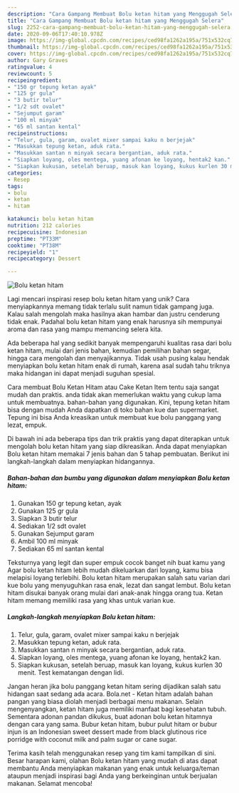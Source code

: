 ```yaml
---
description: "Cara Gampang Membuat Bolu ketan hitam yang Menggugah Selera"
title: "Cara Gampang Membuat Bolu ketan hitam yang Menggugah Selera"
slug: 2252-cara-gampang-membuat-bolu-ketan-hitam-yang-menggugah-selera
date: 2020-09-06T17:40:10.978Z
image: https://img-global.cpcdn.com/recipes/ced98fa1262a195a/751x532cq70/bolu-ketan-hitam-foto-resep-utama.jpg
thumbnail: https://img-global.cpcdn.com/recipes/ced98fa1262a195a/751x532cq70/bolu-ketan-hitam-foto-resep-utama.jpg
cover: https://img-global.cpcdn.com/recipes/ced98fa1262a195a/751x532cq70/bolu-ketan-hitam-foto-resep-utama.jpg
author: Gary Graves
ratingvalue: 4
reviewcount: 5
recipeingredient:
- "150 gr tepung ketan ayak"
- "125 gr gula"
- "3 butir telur"
- "1/2 sdt ovalet"
- "Sejumput garam"
- "100 ml minyak"
- "65 ml santan kental"
recipeinstructions:
- "Telur, gula, garam, ovalet mixer sampai kaku n berjejak"
- "Masukkan tepung ketan, aduk rata."
- "Masukkan santan n minyak secara bergantian, aduk rata."
- "Siapkan loyang, oles mentega, yuang afonan ke loyang, hentak2 kan."
- "Siapkan kukusan, setelah beruap, masuk kan loyang, kukus kurlen 30 menit. Test kematangan dengan lidi."
categories:
- Resep
tags:
- bolu
- ketan
- hitam

katakunci: bolu ketan hitam 
nutrition: 212 calories
recipecuisine: Indonesian
preptime: "PT33M"
cooktime: "PT38M"
recipeyield: "1"
recipecategory: Dessert

---
```



![Bolu ketan hitam](https://img-global.cpcdn.com/recipes/ced98fa1262a195a/751x532cq70/bolu-ketan-hitam-foto-resep-utama.jpg)

Lagi mencari inspirasi resep bolu ketan hitam yang unik? Cara menyiapkannya memang tidak terlalu sulit namun tidak gampang juga. Kalau salah mengolah maka hasilnya akan hambar dan justru cenderung tidak enak. Padahal bolu ketan hitam yang enak harusnya sih mempunyai aroma dan rasa yang mampu memancing selera kita.

Ada beberapa hal yang sedikit banyak mempengaruhi kualitas rasa dari bolu ketan hitam, mulai dari jenis bahan, kemudian pemilihan bahan segar, hingga cara mengolah dan menyajikannya. Tidak usah pusing kalau hendak menyiapkan bolu ketan hitam enak di rumah, karena asal sudah tahu triknya maka hidangan ini dapat menjadi suguhan spesial.

Cara membuat Bolu Ketan Hitam atau Cake Ketan Item tentu saja sangat mudah dan praktis. anda tidak akan memerlukan waktu yang cukup lama untuk membuatnya. bahan-bahan yang digunakan. Kini, tepung ketan hitam bisa dengan mudah Anda dapatkan di toko bahan kue dan supermarket. Tepung ini bisa Anda kreasikan untuk membuat kue bolu panggang yang lezat, empuk.


Di bawah ini ada beberapa tips dan trik praktis yang dapat diterapkan untuk mengolah bolu ketan hitam yang siap dikreasikan. Anda dapat menyiapkan Bolu ketan hitam memakai 7 jenis bahan dan 5 tahap pembuatan. Berikut ini langkah-langkah dalam menyiapkan hidangannya.

<!--inarticleads1-->

##### Bahan-bahan dan bumbu yang digunakan dalam menyiapkan Bolu ketan hitam:

1. Gunakan 150 gr tepung ketan, ayak
1. Gunakan 125 gr gula
1. Siapkan 3 butir telur
1. Sediakan 1/2 sdt ovalet
1. Gunakan Sejumput garam
1. Ambil 100 ml minyak
1. Sediakan 65 ml santan kental


Teksturnya yang legit dan super empuk cocok banget nih buat kamu yang Agar bolu ketan hitam lebih mudah dikeluarkan dari loyang, kamu bisa melapisi loyang terlebihi. Bolu ketan hitam merupakan salah satu varian dari kue bolu yang menyuguhkan rasa enak, lezat dan sangat lembut. Bolu ketan hitam disukai banyak orang mulai dari anak-anak hingga orang tua. Ketan hitam memang memiliki rasa yang khas untuk varian kue. 

<!--inarticleads2-->

##### Langkah-langkah menyiapkan Bolu ketan hitam:

1. Telur, gula, garam, ovalet mixer sampai kaku n berjejak
1. Masukkan tepung ketan, aduk rata.
1. Masukkan santan n minyak secara bergantian, aduk rata.
1. Siapkan loyang, oles mentega, yuang afonan ke loyang, hentak2 kan.
1. Siapkan kukusan, setelah beruap, masuk kan loyang, kukus kurlen 30 menit. Test kematangan dengan lidi.


Jangan heran jika bolu panggang ketan hitam sering dijadikan salah satu hidangan saat sedang ada acara. Bola.net - Ketan hitam adalah bahan pangan yang biasa diolah menjadi berbagai menu makanan. Selain mengenyangkan, ketan hitam juga memiliki manfaat bagi kesehatan tubuh. Sementara adonan pandan dikukus, buat adonan bolu ketan hitamnya dengan cara yang sama. Bubur ketan hitam, bubur pulut hitam or bubur injun is an Indonesian sweet dessert made from black glutinous rice porridge with coconut milk and palm sugar or cane sugar. 

Terima kasih telah menggunakan resep yang tim kami tampilkan di sini. Besar harapan kami, olahan Bolu ketan hitam yang mudah di atas dapat membantu Anda menyiapkan makanan yang enak untuk keluarga/teman ataupun menjadi inspirasi bagi Anda yang berkeinginan untuk berjualan makanan. Selamat mencoba!
